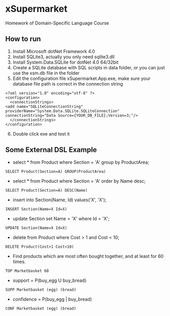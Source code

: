 xSupermarket
============

Homework of Domain-Specific Language Course

## How to run
1. Install Microsoft dotNet Framework 4.0
2. Install SQLite3, actually you only need sqlite3.dll
3. Install System.Data.SQLite for dotNet 4.0 64/32bit
4. Create a SQLite database with SQL scripts in data folder, or you can just use the xsm.db file in the folder
5. Edit the configuration file xSupermarket.App.exe, make sure your database file path is correct in the connection string
```  
<?xml version="1.0" encoding="utf-8" ?>  
<configuration>  
  <connectionStrings>  
<add name="SQLiteConnectionString" providerName="System.Data.SQLite.SQLiteConnection" connectionString="Data Source={YOUR_DB_FILE};Version=3;"/>  
  </connectionStrings>  
</configuration>  
```  
6. Double click exe and test it  


## Some External DSL Example
- select * from Product where Section = 'A' group by ProductArea;  
```
SELECT Product(Section=A) GROUP(ProductArea) 
```  
- select * from Product where Section = 'A' order by Name desc;  
```
SELECT Product(Section=A) DESC(Name) 
```  
- insert into Section(Name, Id) values('X', 'X');  
```  
INSERT Section(Name=X Id=X)  
```  
- update Section set Name = 'X' where Id = 'X';  
```  
UPDATE Section(Name=X Id=X)  
```  
- delete from Product where Cost > 1 and Cost < 10;  
```  
DELETE Product(Cost>1 Cost<10)  
```  
- Find products which are most often bought together, and at least for 60 times.  
```  
TOP Marketbasket 60  
```  
- support = P(buy_egg U buy_bread)  
```  
SUPP Marketbasket (egg) (bread)  
```  
- confidence = P(buy_egg | buy_bread)  
```  
CONF Marketbasket (egg) (bread)  
```